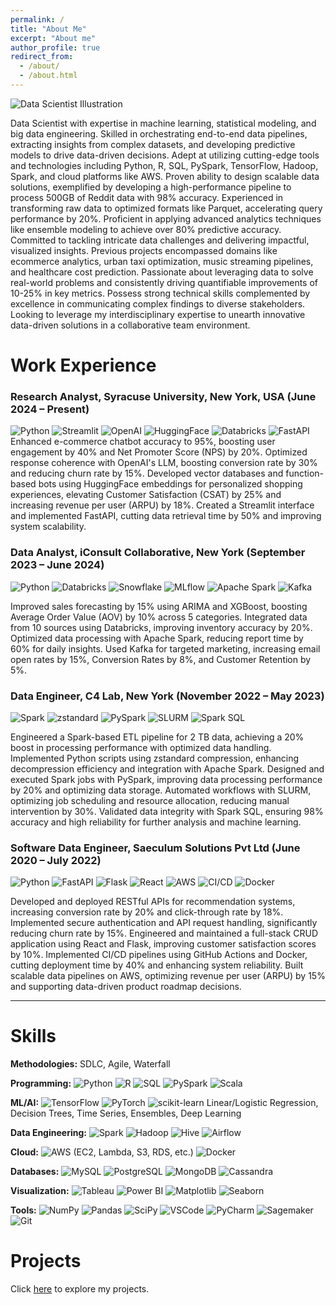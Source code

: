 ```yaml
---
permalink: /
title: "About Me"
excerpt: "About me"
author_profile: true
redirect_from: 
  - /about/
  - /about.html
---
```



![Data Scientist Illustration](https://media.licdn.com/dms/image/v2/C4D12AQGD_su1k14bYA/article-cover_image-shrink_600_2000/article-cover_image-shrink_600_2000/0/1583217311227?e=1729728000&v=beta&t=FGnwE-u0SqMXlQRE33v2LkWvWcAou6AsDdrffUG4lvQ)



Data Scientist with expertise in machine learning, statistical modeling, and big data engineering. Skilled in orchestrating end-to-end data pipelines, extracting insights from complex datasets, and developing predictive models to drive data-driven decisions. Adept at utilizing cutting-edge tools and technologies including Python, R, SQL, PySpark, TensorFlow, Hadoop, Spark, and cloud platforms like AWS.
Proven ability to design scalable data solutions, exemplified by developing a high-performance pipeline to process 500GB of Reddit data with 98% accuracy.
Experienced in transforming raw data to optimized formats like Parquet, accelerating query performance by 20%. Proficient in applying advanced analytics techniques like ensemble modeling to achieve over 80% predictive accuracy. 
Committed to tackling intricate data challenges and delivering impactful, visualized insights. Previous projects encompassed domains like ecommerce analytics, urban taxi optimization, music streaming pipelines, and healthcare cost prediction. Passionate about leveraging data to solve real-world problems and consistently driving quantifiable improvements of 10-25% in key metrics.
Possess strong technical skills complemented by excellence in communicating complex findings to diverse stakeholders. Looking to leverage my interdisciplinary expertise to unearth innovative data-driven solutions in a collaborative team environment.









<!--## Data Scientist 

- **Expertise:** Machine Learning, Big Data Engineering 
- **Skills:** Python, R, SQL, PySpark, TensorFlow, Hadoop, Spark, AWS
- **Accomplishments:**
   - Designed scalable 500GB Reddit data pipeline with 98% accuracy
   - Optimized data formats (Parquet) for 20% faster querying
   - Proficient in advanced analytics (ensemble modeling, 80%+ predictive accuracy)
- **Experience:** 
   - Delivered visualized insights across e-commerce, urban mobility, music streaming, healthcare
   - Drove 10-25% metric improvements through data-driven solutions
- **Strengths:**
   - Strong technical skills 
   - Excellent at communicating complex findings
- **Goal:** Seeking collaborative role to innovate with interdisciplinary expertise -->

<!--**EDUCATION**

**Syracuse University,New York**
(August 2022 - May 2024)
- Master of Science | Information Systems | Advanced Certification in Data Science
- GPA: 3.7/4.0
- **Coursework:** Applied Machine Learning, Data Warehousing, Data Analytics & Decision Making, Database Management Systems

**Dharmsinh Desai University, India**
(July 2017 - May 2021)
- Bachelor of Technology | Instrumentation and Control Engineering
- GPA: 3.2/4.0
- **Coursework:** Microprocessor & Micro-Controller, Mathematics, Advanced C Programming, Robotics Engineering -->

<!-- Work experience
======

 ## Graduate Research Assistant, School of Information, New York (November 2023 – Present)
[C4 Lab](https://c4-lab.github.io/)
![Python](https://img.shields.io/badge/Python-3776AB?style=flat&logo=python&logoColor=white) ![SQL](https://img.shields.io/badge/SQL-4479A1?style=flat&logo=postgresql&logoColor=white) ![Apache Parquet](https://img.shields.io/badge/Apache%20Parquet-AC6E2D?style=flat&logo=apache&logoColor=white) ![Apache Airflow](https://img.shields.io/badge/Apache%20Airflow-017CEE?style=flat&logo=Apache%20Airflow&logoColor=white)

- Designing scalable data pipeline to extract and transform 500GB Reddit dataset (100M+ comments/submissions), aiming for 20% faster processing using zstandard compression and parallel processing techniques.
- Developing custom Python scripts to parse 150M JSON records with 98% accuracy, ensuring 95% overall data quality and integrity.
- Engineering efficient data storage solution by converting data to Apache Parquet format, optimizing for 15% better compression and 20% faster partition pruning to enable high-performance queries on 16core server.
- Validating transformed Parquet data by running 20+ SQL queries, confirming 98% data integrity and 90% queryability for downstream analysis and using structured 500GB dataset to build ML models forecasting Reddit user behavior and engagement.
- Presenting initial findings and 500GB Parquet dataset to professor, demonstrating suitability for predictive models with 80%+ accuracy.

## Programmer Analyst, India (June 2021 – April 2022)
[Saeculum Solutions Pvt Ltd](https://saeculumsolutions.com/)
![D3.js](https://img.shields.io/badge/D3.js-F9A03C?style=flat&logo=d3.js&logoColor=white) ![React](https://img.shields.io/badge/React-61DAFB?style=flat&logo=react&logoColor=white)

- Built D3.js & React front-end, Driving15% increase in user engagement &10% improvement in data-driven decisions.
- Conducted 10 A/B tests on web features, resulting in a 10% improvement in key metrics such as conversion rate and bounce rate.
- Collaborated cross-functionally to define data requirements, design analytics pipelines, and improve data-driven decisions by 20%.
- Presented 20 data analysis findings to stakeholders, influencing 50% of product roadmap decisions and marketing strategies. -->

# Work Experience






### Research Analyst, Syracuse University, New York, USA (June 2024 – Present)
![Python](https://img.shields.io/badge/Python-3776AB?style=flat&logo=python&logoColor=white) ![Streamlit](https://img.shields.io/badge/Streamlit-FF4B4B?style=flat&logo=streamlit&logoColor=white) ![OpenAI](https://img.shields.io/badge/OpenAI-00A3E0?style=flat&logo=openai&logoColor=white) ![HuggingFace](https://img.shields.io/badge/HuggingFace-FF4F5C?style=flat&logo=huggingface&logoColor=white) ![Databricks](https://img.shields.io/badge/Databricks-FF9B00?style=flat&logo=databricks&logoColor=white) ![FastAPI](https://img.shields.io/badge/FastAPI-009688?style=flat&logo=fastapi&logoColor=white)
Enhanced e-commerce chatbot accuracy to 95%, boosting user engagement by 40% and Net Promoter Score (NPS) by 20%.
Optimized response coherence with OpenAI's LLM, boosting conversion rate by 30% and reducing churn rate by 15%.
Developed vector databases and function-based bots using HuggingFace embeddings for personalized shopping experiences, elevating Customer Satisfaction (CSAT) by 25% and increasing revenue per user (ARPU) by 18%.
Created a Streamlit interface and implemented FastAPI, cutting data retrieval time by 50% and improving system scalability.

### Data Analyst, iConsult Collaborative, New York (September 2023 – June 2024)
![Python](https://img.shields.io/badge/Python-3776AB?style=flat&logo=python&logoColor=white) ![Databricks](https://img.shields.io/badge/Databricks-FF9B00?style=flat&logo=databricks&logoColor=white) ![Snowflake](https://img.shields.io/badge/Snowflake-00B2E2?style=flat&logo=snowflake&logoColor=white) ![MLflow](https://img.shields.io/badge/MLflow-4D77C4?style=flat&logo=mlflow&logoColor=white) ![Apache Spark](https://img.shields.io/badge/Apache%20Spark-E25A1C?style=flat&logo=apache-spark&logoColor=white) ![Kafka](https://img.shields.io/badge/Kafka-231F20?style=flat&logo=apache-kafka&logoColor=white)

Improved sales forecasting by 15% using ARIMA and XGBoost, boosting Average Order Value (AOV) by 10% across 5 categories.
Integrated data from 10 sources using Databricks, improving inventory accuracy by 20%.
Optimized data processing with Apache Spark, reducing report time by 60% for daily insights.
Used Kafka for targeted marketing, increasing email open rates by 15%, Conversion Rates by 8%, and Customer Retention by 5%.

### Data Engineer, C4 Lab, New York (November 2022 – May 2023)
![Spark](https://img.shields.io/badge/Spark-E25A1C?style=flat&logo=apache-spark&logoColor=white) ![zstandard](https://img.shields.io/badge/zstandard-4D77C4?style=flat&logo=zstandard&logoColor=white) ![PySpark](https://img.shields.io/badge/PySpark-F7A700?style=flat&logo=apache-spark&logoColor=white) ![SLURM](https://img.shields.io/badge/SLURM-FF6F00?style=flat&logo=slurm&logoColor=white) ![Spark SQL](https://img.shields.io/badge/Spark%20SQL-E25A1C?style=flat&logo=apache-spark&logoColor=white)

Engineered a Spark-based ETL pipeline for 2 TB data, achieving a 20% boost in processing performance with optimized data handling.
Implemented Python scripts using zstandard compression, enhancing decompression efficiency and integration with Apache Spark.
Designed and executed Spark jobs with PySpark, improving data processing performance by 20% and optimizing data storage.
Automated workflows with SLURM, optimizing job scheduling and resource allocation, reducing manual intervention by 30%.
Validated data integrity with Spark SQL, ensuring 98% accuracy and high reliability for further analysis and machine learning.

### Software Data Engineer, Saeculum Solutions Pvt Ltd (June 2020 – July 2022)
![Python](https://img.shields.io/badge/Python-3776AB?style=flat&logo=python&logoColor=white) ![FastAPI](https://img.shields.io/badge/FastAPI-009688?style=flat&logo=fastapi&logoColor=white) ![Flask](https://img.shields.io/badge/Flask-000000?style=flat&logo=flask&logoColor=white) ![React](https://img.shields.io/badge/React-61DAFB?style=flat&logo=react&logoColor=white) ![AWS](https://img.shields.io/badge/AWS-232F3E?style=flat&logo=amazon-aws&logoColor=white) ![CI/CD](https://img.shields.io/badge/CI/CD-FF6C00?style=flat&logo=circleci&logoColor=white) ![Docker](https://img.shields.io/badge/Docker-2496ED?style=flat&logo=docker&logoColor=white)

Developed and deployed RESTful APIs for recommendation systems, increasing conversion rate by 20% and click-through rate by 18%.
Implemented secure authentication and API request handling, significantly reducing churn rate by 15%.
Engineered and maintained a full-stack CRUD application using React and Flask, improving customer satisfaction scores by 10%.
Implemented CI/CD pipelines using GitHub Actions and Docker, cutting deployment time by 40% and enhancing system reliability.
Built scalable data pipelines on AWS, optimizing revenue per user (ARPU) by 15% and supporting data-driven product roadmap decisions.




 




---

Skills
====
**Methodologies:** SDLC, Agile, Waterfall

**Programming:** ![Python](https://img.shields.io/badge/-Python-3776AB?style=flat-square&logo=python&logoColor=white) ![R](https://img.shields.io/badge/-R-276DC3?style=flat-square&logo=r&logoColor=white) ![SQL](https://img.shields.io/badge/-SQL-4479A1?style=flat-square&logo=postgresql&logoColor=white) ![PySpark](https://img.shields.io/badge/-PySpark-E25A1C?style=flat-square&logo=apache-spark&logoColor=white) ![Scala](https://img.shields.io/badge/-Scala-DC322F?style=flat-square&logo=scala&logoColor=white)

**ML/AI:** ![TensorFlow](https://img.shields.io/badge/-TensorFlow-FF6F00?style=flat-square&logo=tensorflow&logoColor=white) ![PyTorch](https://img.shields.io/badge/-PyTorch-EE4C2C?style=flat-square&logo=pytorch&logoColor=white) ![scikit-learn](https://img.shields.io/badge/-scikit--learn-F7931E?style=flat-square&logo=scikit-learn&logoColor=white) Linear/Logistic Regression, Decision Trees, Time Series, Ensembles, Deep Learning

**Data Engineering:** ![Spark](https://img.shields.io/badge/-Spark-E25A1C?style=flat-square&logo=apache-spark&logoColor=white) ![Hadoop](https://img.shields.io/badge/-Hadoop-66CCFF?style=flat-square&logo=apache-hadoop&logoColor=white) ![Hive](https://img.shields.io/badge/-Hive-FDEE21?style=flat-square&logo=apache-hive&logoColor=black) ![Airflow](https://img.shields.io/badge/-Airflow-017CEE?style=flat-square&logo=apache-airflow&logoColor=white)

**Cloud:** ![AWS](https://img.shields.io/badge/-AWS-232F3E?style=flat-square&logo=amazon-aws&logoColor=white) (EC2, Lambda, S3, RDS, etc.) ![Docker](https://img.shields.io/badge/-Docker-2496ED?style=flat-square&logo=docker&logoColor=white)

**Databases:** ![MySQL](https://img.shields.io/badge/-MySQL-4479A1?style=flat-square&logo=mysql&logoColor=white) ![PostgreSQL](https://img.shields.io/badge/-PostgreSQL-336791?style=flat-square&logo=postgresql&logoColor=white) ![MongoDB](https://img.shields.io/badge/-MongoDB-47A248?style=flat-square&logo=mongodb&logoColor=white) ![Cassandra](https://img.shields.io/badge/-Cassandra-1287B1?style=flat-square&logo=apache-cassandra&logoColor=white)

**Visualization:** ![Tableau](https://img.shields.io/badge/-Tableau-E97627?style=flat-square&logo=tableau&logoColor=white) ![Power BI](https://img.shields.io/badge/-Power_BI-F2C811?style=flat-square&logo=power-bi&logoColor=black) ![Matplotlib](https://img.shields.io/badge/-Matplotlib-005A9C?style=flat-square&logo=matplotlib&logoColor=white) ![Seaborn](https://img.shields.io/badge/-Seaborn-3785B7?style=flat-square&logo=seaborn&logoColor=white)

**Tools:** ![NumPy](https://img.shields.io/badge/-NumPy-013243?style=flat-square&logo=numpy&logoColor=white) ![Pandas](https://img.shields.io/badge/-Pandas-150458?style=flat-square&logo=pandas&logoColor=white) ![SciPy](https://img.shields.io/badge/-SciPy-8CAAE6?style=flat-square&logo=scipy&logoColor=white) ![VSCode](https://img.shields.io/badge/-VS_Code-007ACC?style=flat-square&logo=visual-studio-code&logoColor=white) ![PyCharm](https://img.shields.io/badge/-PyCharm-000000?style=flat-square&logo=pycharm&logoColor=white) ![Sagemaker](https://img.shields.io/badge/-Sagemaker-232F3E?style=flat-square&logo=amazon-sagemaker&logoColor=white) ![Git](https://img.shields.io/badge/-Git-F05032?style=flat-square&logo=git&logoColor=white)

Projects
====
Click [here](https://jainish77.github.io/Jainish-Savaliya.github.io/markdown/) to explore my projects. 



<!--[![AWS Solutions Architect - Associate](https://images.credly.com/size/110x110/images/8b31b3de-94f0-48e5-a0f1-b8909cbfc88d/AWS-Solutions-Architect-Associate-2020.png)](https://www.credly.com/badges/96b584c0-52e2-4263-b607-eb3be97fbc6a)
[![Snowflake Hands on Essentials - Data Warehouse](https://images.credly.com/size/110x110/images/a5dcf1f2-4c06-4b1f-baa4-799b1a5baa1f/Snowflake-Essentials-2020.png)](https://www.credly.com/badges/554b5cb3-2b17-4fe4-b09f-58e682f8f08e)
[![Excel Associate (2019)](https://images.credly.com/size/110x110/images/c8b60f08-229d-4f15-bbf6-5ff378ea2f8d/MOS-Excel-Associate-2019.png)](https://www.credly.com/badges/2a11f6c7-23cb-450b-bf68-28542ef591bf) -->

